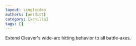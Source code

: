 ```yaml
---
layout: singleidea
authors: [aosdict]
category: [vanilla]
tags: []
---
```

Extend Cleaver's wide-arc hitting behavior to all battle-axes.
